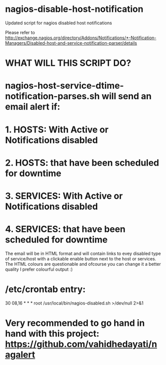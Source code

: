 nagios-disable-host-notification
================================

Updated script for nagios disabled host notifications

Please refer to http://exchange.nagios.org/directory/Addons/Notifications/*-Notification-Managers/Disabled-host-and-service-notification-parser/details


# WHAT WILL THIS SCRIPT DO? 
# nagios-host-service-dtime-notification-parses.sh will send an email alert if:
# 1. HOSTS: With Active or Notifications disabled
# 2. HOSTS: that have been scheduled for downtime
# 3. SERVICES: With Active or Notifications disabled
# 4. SERVICES: that have been scheduled for downtime

The email will be in HTML format and will contain links to evey disabled type of service/host with a clickable enable button next to the host or services. 
The HTML colours are questionable and ofcourse you can change it a better quality I prefer colourful output :)



# /etc/crontab entry:

30 08,16 * * * root /usr/local/bin/nagios-disabled.sh >/dev/null 2>&1

# Very recommended to go hand in hand with this project: https://github.com/vahidhedayati/nagalert  
